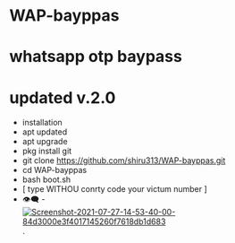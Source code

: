 # WAP-bayppas
# whatsapp otp baypass
# updated v.2.0
- installation
- apt updated
- apt upgrade
- pkg install git
- git clone https://github.com/shiru313/WAP-bayppas.git
- cd WAP-bayppas
- bash boot.sh
- [ type WITHOU conrty code your victum number ]
- 👁️‍🗨️
-<a href="https://ibb.co/kQS9TZf"><img src="https://i.ibb.co/HnHxyZs/Screenshot-2021-07-27-14-53-40-00-84d3000e3f4017145260f7618db1d683.jpg" alt="Screenshot-2021-07-27-14-53-40-00-84d3000e3f4017145260f7618db1d683" border="0"></a> 
.
